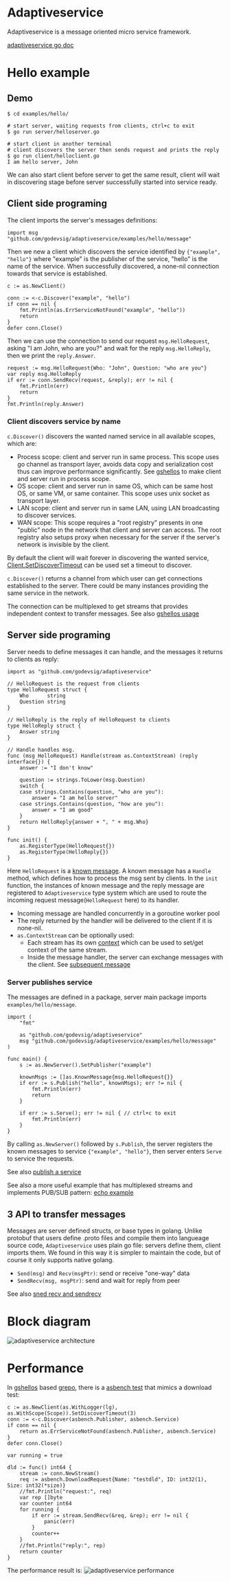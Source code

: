 # Adaptiveservice

Adaptiveservice is a message oriented micro service framework.

[adaptiveservice go doc](https://pkg.go.dev/github.com/godevsig/adaptiveservice)

# Hello example

## Demo

```
$ cd examples/hello/

# start server, waiting requests from clients, ctrl+c to exit
$ go run server/helloserver.go

# start client in another terminal
# client discovers the server then sends request and prints the reply
$ go run client/helloclient.go
I am hello server, John
```

We can also start client before server to get the same result, client will wait in
discovering stage before server successfully started into service ready.

## Client side programing

The client imports the server's messages definitions:

```
import msg "github.com/godevsig/adaptiveservice/examples/hello/message"
```

Then we new a client which discovers the service identified by `{"example", "hello"}`
where "example" is the publisher of the service, "hello" is the name of the service.
When successfully discovered, a none-nil connection towards that service is established.

```
c := as.NewClient()

conn := <-c.Discover("example", "hello")
if conn == nil {
	fmt.Println(as.ErrServiceNotFound("example", "hello"))
	return
}
defer conn.Close()
```

Then we can use the connection to send our request `msg.HelloRequest`, asking
"I am John, who are you?" and wait for the reply `msg.HelloReply`,
then we print the `reply.Answer`.

```
request := msg.HelloRequest{Who: "John", Question: "who are you"}
var reply msg.HelloReply
if err := conn.SendRecv(request, &reply); err != nil {
	fmt.Println(err)
	return
}
fmt.Println(reply.Answer)
```

### Client discovers service by name

`c.Discover()` discovers the wanted named service in all available scopes, which are:

- Process scope: client and server run in same process.
  This scope uses go channel as transport layer, avoids data copy and serialization
  cost thus can improve performance significantly. See [gshellos](https://github.com/godevsig/gshellos)
  to make client and server run in process scope.
- OS scope: client and server run in same OS, which can be same host OS, or same VM, or same container.
  This scope uses unix socket as transport layer.
- LAN scope: client and server run in same LAN, using LAN broadcasting to discover services.
- WAN scope: This scope requires a "root registry" presents in one "public" node in the network
  that client and server can access. The root registry also setups proxy when necessary for the server
  if the server's network is invisible by the client.

By default the client will wait forever in discovering the wanted service,
[Client.SetDiscoverTimeout](https://pkg.go.dev/github.com/godevsig/adaptiveservice#Client.SetDiscoverTimeout)
can be used set a timeout to discover.

`c.Discover()` returns a channel from which user can get connections established to the server.
There could be many instances providing the same service in the network.

The connection can be multiplexed to get streams that provides independent context to transfer messages.
See also
[gshellos usage](https://github.com/godevsig/gshellos/blob/master/docs/adaptiveservice.md#client-side-multiplexed-connection)

## Server side programing

Server needs to define messages it can handle, and the messages it returns to clients as reply:

```
import as "github.com/godevsig/adaptiveservice"

// HelloRequest is the request from clients
type HelloRequest struct {
	Who      string
	Question string
}

// HelloReply is the reply of HelloRequest to clients
type HelloReply struct {
	Answer string
}

// Handle handles msg.
func (msg HelloRequest) Handle(stream as.ContextStream) (reply interface{}) {
	answer := "I don't know"

	question := strings.ToLower(msg.Question)
	switch {
	case strings.Contains(question, "who are you"):
		answer = "I am hello server"
	case strings.Contains(question, "how are you"):
		answer = "I am good"
	}
	return HelloReply{answer + ", " + msg.Who}
}

func init() {
	as.RegisterType(HelloRequest{})
	as.RegisterType(HelloReply{})
}
```

Here `HelloRequest` is a [known message](https://pkg.go.dev/github.com/godevsig/adaptiveservice#KnownMessage).
A known message has a `Handle` method, which defines how to process the msg sent by clients.
In the `init` function, the instances of known message and the reply message are registered to `Adaptiveservice`
type system which are used to route the incoming request message(`HelloRequest` here) to its handler.

- Incoming message are handled concurrently in a goroutine worker pool
- The reply returned by the handler will be delivered to the client if it is none-nil.
- `as.ContextStream` can be optionally used:
  - Each stream has its own [context](https://pkg.go.dev/github.com/godevsig/adaptiveservice#Context)
    which can be used to set/get context of the same stream.
  - Inside the message handler, the server can exchange messages with the client.
    See [subsequent message](https://github.com/godevsig/gshellos/blob/master/docs/adaptiveservice.md#subsequent-message)

### Server publishes service

The messages are defined in a package, server main package imports `examples/hello/message`.

```
import (
	"fmt"

	as "github.com/godevsig/adaptiveservice"
	msg "github.com/godevsig/adaptiveservice/examples/hello/message"
)

func main() {
	s := as.NewServer().SetPublisher("example")

	knownMsgs := []as.KnownMessage{msg.HelloRequest{}}
	if err := s.Publish("hello", knownMsgs); err != nil {
		fmt.Println(err)
		return
	}

	if err := s.Serve(); err != nil { // ctrl+c to exit
		fmt.Println(err)
	}
}
```

By calling `as.NewServer()` followed by `s.Publish`, the server registers the known messages to service
`{"example", "hello"}`, then server enters `Serve` to service the requests.

See also [publish a service](https://github.com/godevsig/gshellos/blob/master/docs/adaptiveservice.md#publish-a-service)

See also a more useful example that has multiplexed streams and implements PUB/SUB pattern:
[echo example](https://github.com/godevsig/adaptiveservice/tree/master/examples/echo)

## 3 API to transfer messages

Messages are server defined structs, or base types in golang. Unlike protobuf that users define .proto files
and compile them into langueage source code, `Adaptiveservice` uses plain go file: servers define them, client
imports them. We found in this way it is simpler to maintain the code, but of course it only supports native
golang.

- `Send(msg)` and `Recv(msgPtr)`: send or receive "one-way" data
- `SendRecv(msg, msgPtr)`: send and wait for reply from peer

See also [sned recv and sendrecv](https://github.com/godevsig/gshellos/blob/master/docs/adaptiveservice.md#send-recv-and-sendrecv)

# Block diagram

![adaptiveservice architecture](doc/architecture.PNG)

# Performance

In [gshellos](https://github.com/godevsig/gshellos) based [grepo](https://github.com/godevsig/grepo),
there is a [asbench test](https://github.com/godevsig/grepo/tree/master/benchmark/asbench) that mimics
a download test:

```
c := as.NewClient(as.WithLogger(lg), as.WithScope(Scope)).SetDiscoverTimeout(3)
conn := <-c.Discover(asbench.Publisher, asbench.Service)
if conn == nil {
	return as.ErrServiceNotFound(asbench.Publisher, asbench.Service)
}
defer conn.Close()

var running = true

dld := func() int64 {
	stream := conn.NewStream()
	req := asbench.DownloadRequest{Name: "testdld", ID: int32(1), Size: int32(*size)}
	//fmt.Println("request:", req)
	var rep []byte
	var counter int64
	for running {
		if err := stream.SendRecv(&req, &rep); err != nil {
			panic(err)
		}
		counter++
	}
	//fmt.Println("reply:", rep)
	return counter
}
```

The performance result is:
![adaptiveservice performance](doc/performance.PNG)
